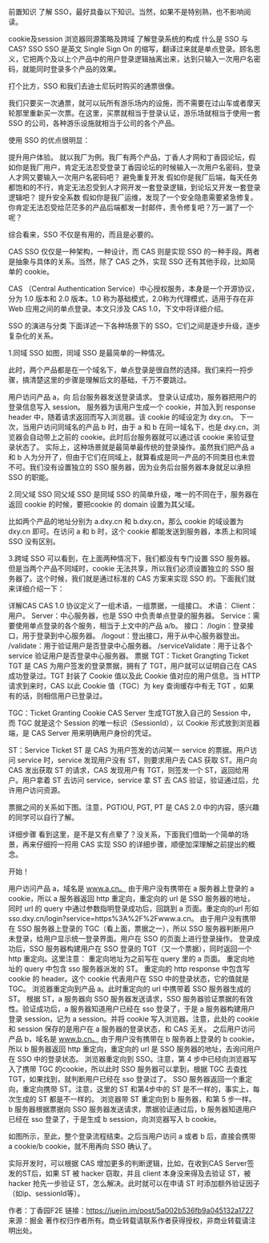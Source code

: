 前置知识
了解 SSO，最好具备以下知识。当然，如果不是特别熟，也不影响阅读。

cookie及session
浏览器同源策略及跨域
了解登录系统的构成
什么是 SSO 与 CAS?
SSO
SSO 是英文 Single Sign On 的缩写，翻译过来就是单点登录。顾名思义，它把两个及以上个产品中的用户登录逻辑抽离出来，达到只输入一次用户名密码，就能同时登录多个产品的效果。

打个比方，SSO 和我们去迪士尼玩时购买的通票很像。

我们只要买一次通票，就可以玩所有游乐场内的设施，而不需要在过山车或者摩天轮那里重新买一次票。在这里，买票就相当于登录认证，游乐场就相当于使用一套 SSO 的公司，各种游乐设施就相当于公司的各个产品。



使用 SSO 的优点很明显：

提升用户体验。
就以我厂为例。我厂有两个产品，丁香人才网和丁香园论坛，假如你是我厂用户，肯定无法忍受登录丁香园论坛的时候输入一次用户名密码，登录人才网又要输入一次用户名密码吧？
避免重复开发
假如你是我厂后端，每天任务都饱和的不行，肯定无法忍受到人才网开发一套登录逻辑，到论坛又开发一套登录逻辑吧？
提升安全系数
假如你是我厂运维，发现了一个安全隐患需要紧急修复。你肯定无法忍受给茫茫多的产品后端都发一封邮件，责令修复吧？万一漏了一个呢？

综合看来，SSO 不仅是有用的，而且是必要的。

CAS
SSO 仅仅是一种架构，一种设计，而 CAS 则是实现 SSO 的一种手段。两者是抽象与具体的关系。当然，除了 CAS 之外，实现 SSO 还有其他手段，比如简单的 cookie。

CAS （Central Authentication Service）中心授权服务，本身是一个开源协议，分为 1.0 版本和 2.0 版本。1.0 称为基础模式，2.0称为代理模式，适用于存在非 Web 应用之间的单点登录。本文只涉及 CAS 1.0，下文中将详细介绍。

SSO 的演进与分类
下面详述一下各种场景下的 SSO，它们之间是逐步升级，逐步复杂化的关系。

1.同域 SSO
如图，同域 SSO 是最简单的一种情况。

此时，两个产品都是在一个域名下，单点登录是很自然的选择。我们来捋一捋步骤，搞清楚这里的步骤是理解后文的基础，千万不要跳过。

用户访问产品 a，向 后台服务器发送登录请求。
登录认证成功，服务器把用户的登录信息写入 session。
服务器为该用户生成一个 cookie，并加入到 response header 中，随着请求返回而写入浏览器。该 cookie 的域设定为 dxy.cn。
下一次，当用户访问同域名的产品 b 时，由于 a 和 b 在同一域名下，也是 dxy.cn，浏览器会自动带上之前的 cookie。此时后台服务器就可以通过该 cookie 来验证登录状态了。
实际上，这种场景就是最简单最传统的登录操作。虽然我们把产品 a 和 b 人为分开了，但由于它们在同域上，就算看成是同一产品的不同类目也未尝不可。我们没有设置独立的 SSO 服务器，因为业务后台服务器本身就足以承担 SSO 的职能。



2.同父域 SSO
同父域 SSO 是同域 SSO 的简单升级，唯一的不同在于，服务器在返回 cookie 的时候，要把cookie 的 domain 设置为其父域。

比如两个产品的地址分别为 a.dxy.cn 和 b.dxy.cn，那么 cookie 的域设置为 dxy.cn 即可。在访问 a 和 b 时，这个 cookie 都能发送到服务器，本质上和同域 SSO 没有区别。

3.跨域 SSO
可以看到，在上面两种情况下，我们都没有专门设置 SSO 服务器。但是当两个产品不同域时，cookie 无法共享，所以我们必须设置独立的 SSO 服务器了。这个时候，我们就是通过标准的 CAS 方案来实现 SSO 的。下面我们就来详细介绍一下：



详解CAS
CAS 1.0 协议定义了一组术语，一组票据，一组接口。
术语：
Client：用户。
Server：中心服务器，也是 SSO 中负责单点登录的服务器。
Service：需要使用单点登录的各个服务，相当于上文中的产品 a/b。
接口：
/login：登录接口，用于登录到中心服务器。
/logout：登出接口，用于从中心服务器登出。
/validate：用于验证用户是否登录中心服务器。
/serviceValidate：用于让各个 service 验证用户是否登录中心服务器。
票据
TGT：Ticket Grangting Ticket 
TGT 是 CAS 为用户签发的登录票据，拥有了 TGT，用户就可以证明自己在 CAS 成功登录过。TGT 封装了 Cookie 值以及此 Cookie 值对应的用户信息。当 HTTP 请求到来时，CAS 以此 Cookie 值（TGC）为 key 查询缓存中有无 TGT ，如果有的话，则相信用户已登录过。



TGC：Ticket Granting Cookie
CAS Server 生成TGT放入自己的 Session 中，而 TGC 就是这个 Session 的唯一标识（SessionId），以 Cookie 形式放到浏览器端，是 CAS Server 用来明确用户身份的凭证。


ST：Service Ticket 
ST 是 CAS 为用户签发的访问某一 service 的票据。用户访问 service 时，service 发现用户没有 ST，则要求用户去 CAS 获取 ST。用户向 CAS 发出获取 ST 的请求，CAS 发现用户有 TGT，则签发一个 ST，返回给用户。用户拿着 ST 去访问 service，service 拿 ST 去 CAS 验证，验证通过后，允许用户访问资源。


票据之间的关系如下图。注意，PGTIOU, PGT, PT 是 CAS 2.0 中的内容，感兴趣的同学可以自行了解。



详细步骤
看到这里，是不是又有点晕了？没关系，下面我们借助一个简单的场景，再来仔细捋一捋用 CAS 实现 SSO 的详细步骤，顺便加深理解之前提出的概念。

开始！

用户访问产品 a，域名是 www.a.cn。
由于用户没有携带在 a 服务器上登录的 a cookie，所以 a 服务器返回 http 重定向，重定向的 url 是 SSO 服务器的地址，同时 url 的 query 中通过参数指明登录成功后，回跳到 a 页面。重定向的url 形如 sso.dxy.cn/login?service=https%3A%2F%2Fwww.a.cn。
由于用户没有携带在 SSO 服务器上登录的 TGC（看上面，票据之一），所以 SSO 服务器判断用户未登录，给用户显示统一登录界面。用户在 SSO 的页面上进行登录操作。
登录成功后，SSO 服务器构建用户在 SSO 登录的 TGT（又一个票据），同时返回一个 http 重定向。这里注意：
重定向地址为之前写在 query 里的 a 页面。
重定向地址的 query 中包含 sso 服务器派发的 ST。
重定向的 http response 中包含写 cookie 的 header。这个 cookie 代表用户在 SSO 中的登录状态，它的值就是 TGC。
浏览器重定向到产品 a。此时重定向的 url 中携带着 SSO 服务器生成的 ST。
根据 ST，a 服务器向 SSO 服务器发送请求，SSO 服务器验证票据的有效性。验证成功后，a 服务器知道用户已经在 sso 登录了，于是 a 服务器构建用户登录 session，记为 a session。并将 cookie 写入浏览器。注意，此处的 cookie 和 session 保存的是用户在 a 服务器的登录状态，和 CAS 无关。
之后用户访问产品 b，域名是 www.b.cn。
 由于用户没有携带在 b 服务器上登录的 b cookie，所以 b 服务器返回 http 重定向，重定向的 url 是 SSO 服务器的地址，去询问用户在 SSO 中的登录状态。
浏览器重定向到 SSO。注意，第 4 步中已经向浏览器写入了携带 TGC 的cookie，所以此时 SSO 服务器可以拿到，根据 TGC 去查找 TGT，如果找到，就判断用户已经在 sso 登录过了。
SSO 服务器返回一个重定向，重定向携带 ST。注意，这里的 ST 和第4步中的 ST 是不一样的，事实上，每次生成的 ST 都是不一样的。
浏览器带 ST 重定向到 b 服务器，和第 5 步一样。
b 服务器根据票据向 SSO 服务器发送请求，票据验证通过后，b 服务器知道用户已经在 sso 登录了，于是生成 b session，向浏览器写入 b cookie。




如图所示，至此，整个登录流程结束。之后当用户访问 a 或者 b 后，直接会携带 a cookie/b cookie，就不用再向 SSO 确认了。

实际开发时，可以根据 CAS 增加更多的判断逻辑，比如，在收到CAS Server签发的ST后，如果 ST 被 hacker 窃取，并且 client 本身没来得及去验证 ST，被 hacker 抢先一步验证 ST，怎么解决。此时就可以在申请 ST 时添加额外验证因子（如ip、sessionId等）。


作者：丁香园F2E
链接：https://juejin.im/post/5a002b536fb9a045132a1727
来源：掘金
著作权归作者所有。商业转载请联系作者获得授权，非商业转载请注明出处。
 
